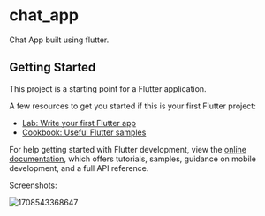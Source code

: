 # chat_app

Chat App built using flutter.

## Getting Started

This project is a starting point for a Flutter application.

A few resources to get you started if this is your first Flutter project:

- [Lab: Write your first Flutter app](https://docs.flutter.dev/get-started/codelab)
- [Cookbook: Useful Flutter samples](https://docs.flutter.dev/cookbook)

For help getting started with Flutter development, view the
[online documentation](https://docs.flutter.dev/), which offers tutorials,
samples, guidance on mobile development, and a full API reference.

Screenshots:

![1708543368647](https://github.com/asheesh20/chat_app/assets/98988175/e742fabe-cae9-4342-9fab-95c993f6c629)
